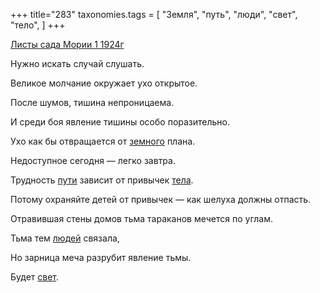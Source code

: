 +++
title="283"
taxonomies.tags = [
 "Земля",
 "путь",
 "люди",
 "свет",
 "тело",
]
+++

[Листы сада Мории 1 1924г](/agni/1924)

Нужно искать случай слушать.   

Великое молчание окружает ухо открытое.   

После шумов, тишина непроницаема.   

И среди боя явление тишины особо поразительно.   

Ухо как бы отвращается от [земного](/tags/Земля) плана.   

Недоступное сегодня — легко завтра.   

Трудность [пути](/tags/путь) зависит от привычек [тела](/tags/тело).   

Потому охраняйте детей от привычек — как шелуха должны отпасть.   

Отравившая стены домов тьма тараканов мечется по углам.   

Тьма тем [людей](/tags/люди) связала,   

Но зарница меча разрубит явление тьмы.   

Будет [свет](/tags/свет).   

